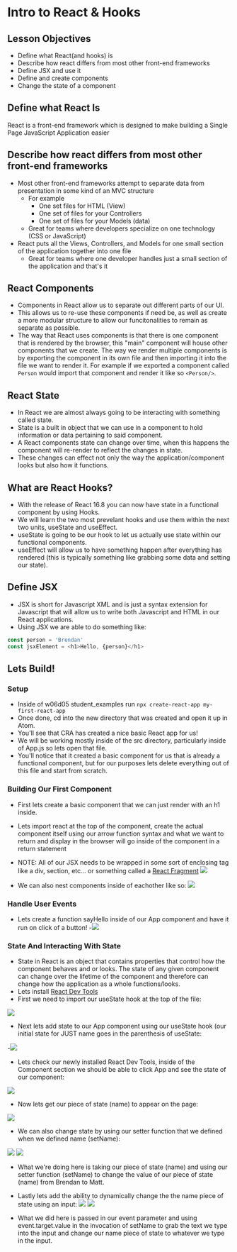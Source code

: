 # Intro to React & Hooks

## Lesson Objectives

- Define what React(and hooks) is
- Describe how react differs from most other front-end frameworks
- Define JSX and use it
- Define and create components
- Change the state of a component

## Define what React Is

React is a front-end framework which is designed to make building a Single Page JavaScript Application easier

## Describe how react differs from most other front-end frameworks

- Most other front-end frameworks attempt to separate data from presentation in some kind of an MVC structure
  - For example
    - One set files for HTML (View)
    - One set of files for your Controllers
    - One set of files for your Models (data)
  - Great for teams where developers specialize on one technology (CSS or JavaScript)
- React puts all the Views, Controllers, and Models for one small section of the application together into one file
  - Great for teams where one developer handles just a small section of the application and that's it

## React Components

- Components in React allow us to separate out different parts of our UI.
- This allows us to re-use these components if need be, as well as create a more modular structure to allow our funcitonalities to remain as separate as possible.
- The way that React uses components is that there is one component that is rendered by the browser, this "main" component will house other components that we create. The way we render multiple components is by exporting the component in its own file and then importing it into the file we want to render it. For example if we exported a component called `Person` would import that component and render it like so `<Person/>`.

## React State

- In React we are almost always going to be interacting with something called state.
- State is a built in object that we can use in a component to hold information or data pertaining to said component.
- A React components state can change over time, when this happens the component will re-render to reflect the changes in state.
- These changes can effect not only the way the application/component looks but also how it functions.

## What are React Hooks?

- With the release of React 16.8 you can now have state in a functional component by using Hooks.
- We will learn the two most prevelant hooks and use them within the next two units, useState and useEffect.
- useState is going to be our hook to let us actually use state within our functional components.
- useEffect will allow us to have something happen after everything has rendered (this is typically something like grabbing some data and setting our state).

## Define JSX

- JSX is short for Javascript XML and is just a syntax extension for Javascript that will allow us to write both Javascript and HTML in our React applications.
- Using JSX we are able to do something like:

```js
const person = 'Brendan'
const jsxElement = <h1>Hello, {person}</h1>
```

## Lets Build!

### Setup

- Inside of w06d05 student_examples run `npx create-react-app my-first-react-app`
- Once done, cd into the new directory that was created and open it up in Atom.
- You'll see that CRA has created a nice basic React app for us!
- We will be working mostly inside of the src directory, particularly inside of App.js so lets open that file.
- You'll notice that it created a basic component for us that is already a functional component, but for our purposes lets delete everything out of this file and start from scratch.

### Building Our First Component

- First lets create a basic component that we can just render with an h1 inside.
- Lets import react at the top of the component, create the actual component itself using our arrow function syntax and what we want to return and display in the browser will go inside of the component in a return statement
- NOTE: All of our JSX needs to be wrapped in some sort of enclosing tag like a div, section, etc... or something called a [React Fragment](https://reactjs.org/docs/fragments.html)
  ![](https://i.imgur.com/1RdOYDK.png)

- We can also nest components inside of eachother like so:
  ![](https://i.imgur.com/dmna6Sg.png)

### Handle User Events

- Lets create a function sayHello inside of our App component and have it run on click of a button! -![](https://i.imgur.com/CyqhZCZ.png)

### State And Interacting With State

- State in React is an object that contains properties that control how the component behaves and or looks. The state of any given component can change over the lifetime of the component and therefore can change how the application as a whole functions/looks.
- Lets install [React Dev Tools](https://chrome.google.com/webstore/detail/react-developer-tools/fmkadmapgofadopljbjfkapdkoienihi?hl=en)
- First we need to import our useState hook at the top of the file:

![](https://i.imgur.com/5emaRY0.png)

- Next lets add state to our App component using our useState hook (our initial state for JUST name goes in the parenthesis of useState:

-![](https://i.imgur.com/MEBUNFW.png)

- Lets check our newly installed React Dev Tools, inside of the Component section we should be able to click App and see the state of our component:

![](https://i.imgur.com/LwaGg5m.png)

- Now lets get our piece of state (name) to appear on the page:

![](https://i.imgur.com/PkI7ihB.png)

- We can also change state by using our setter function that we defined when we defined name (setName):

![](https://i.imgur.com/xScOv0n.png)
![](https://i.imgur.com/ORhI0EL.png)

- What we're doing here is taking our piece of state (name) and using our setter function (setName) to change the value of our piece of state (name) from Brendan to Matt.

- Lastly lets add the ability to dynamically change the the name piece of state using an input:
  ![](https://i.imgur.com/jt4pqhJ.png)
  ![](https://i.imgur.com/ygkJa12.png)

- What we did here is passed in our event parameter and using event.target.value in the invocation of setName to grab the text we type into the input and change our name piece of state to whatever we type in the input.
